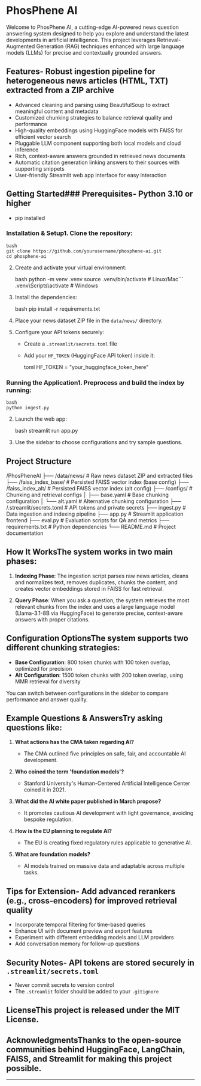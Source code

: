 # PhosPhene AI
 
 Welcome to PhosPhene AI, a cutting-edge AI-powered news question answering system designed to help you explore and understand the latest developments in artificial intelligence. This project leverages Retrieval-Augmented Generation (RAG) techniques enhanced with large language models (LLMs) for precise and contextually grounded answers.

## Features- Robust ingestion pipeline for heterogeneous news articles (HTML, TXT) extracted from a ZIP archive
- Advanced cleaning and parsing using BeautifulSoup to extract meaningful content and metadata
- Customized chunking strategies to balance retrieval quality and performance
- High-quality embeddings using HuggingFace models with FAISS for efficient vector search
- Pluggable LLM component supporting both local models and cloud inference
- Rich, context-aware answers grounded in retrieved news documents
- Automatic citation generation linking answers to their sources with supporting snippets
- User-friendly Streamlit web app interface for easy interaction

## Getting Started### Prerequisites- Python 3.10 or higher
- pip installed

### Installation & Setup1. Clone the repository:

    bash
    git clone https://github.com/yourusername/phosphene-ai.git
    cd phosphene-ai
    

2. Create and activate your virtual environment:

    bash
    python -m venv .venv
    source .venv/bin/activate  # Linux/Mac```  .venv\Scripts\activate   # Windows
    

3. Install the dependencies:

    bash
    pip install -r requirements.txt
    

4. Place your news dataset ZIP file in the `data/news/` directory.

5. Configure your API tokens securely:

    - Create a `.streamlit/secrets.toml` file
    - Add your `HF_TOKEN` (HuggingFace API token) inside it:

        toml
        HF_TOKEN = "your_huggingface_token_here"

### Running the Application1. Preprocess and build the index by running:

    bash
    python ingest.py
    

2. Launch the web app:

    bash
    streamlit run app.py
    

3. Use the sidebar to choose configurations and try sample questions.

## Project Structure
/PhosPheneAI
├── /data/news/ # Raw news dataset ZIP and extracted files
├── /faiss_index_base/ # Persisted FAISS vector index (base config)
├── /faiss_index_alt/ # Persisted FAISS vector index (alt config)
├── /configs/ # Chunking and retrieval configs
│ ├── base.yaml # Base chunking configuration
│ └── alt.yaml # Alternative chunking configuration
├── /.streamlit/secrets.toml # API tokens and private secrets
├── ingest.py # Data ingestion and indexing pipeline
├── app.py # Streamlit application frontend
├── eval.py # Evaluation scripts for QA and metrics
├── requirements.txt # Python dependencies
└── README.md # Project documentation

## How It WorksThe system works in two main phases:

1. **Indexing Phase**: The ingestion script parses raw news articles, cleans and normalizes text, removes duplicates, chunks the content, and creates vector embeddings stored in FAISS for fast retrieval.

2. **Query Phase**: When you ask a question, the system retrieves the most relevant chunks from the index and uses a large language model (Llama-3.1-8B via HuggingFace) to generate precise, context-aware answers with proper citations.

## Configuration OptionsThe system supports two different chunking strategies:

- **Base Configuration**: 800 token chunks with 100 token overlap, optimized for precision
- **Alt Configuration**: 1500 token chunks with 200 token overlap, using MMR retrieval for diversity

You can switch between configurations in the sidebar to compare performance and answer quality.

## Example Questions & AnswersTry asking questions like:

1. **What actions has the CMA taken regarding AI?**
   - The CMA outlined five principles on safe, fair, and accountable AI development.

2. **Who coined the term 'foundation models'?**
   - Stanford University's Human-Centered Artificial Intelligence Center coined it in 2021.

3. **What did the AI white paper published in March propose?**
   - It promotes cautious AI development with light governance, avoiding bespoke regulation.

4. **How is the EU planning to regulate AI?**
   - The EU is creating fixed regulatory rules applicable to generative AI.

5. **What are foundation models?**
   - AI models trained on massive data and adaptable across multiple tasks.

## Tips for Extension- Add advanced rerankers (e.g., cross-encoders) for improved retrieval quality
- Incorporate temporal filtering for time-based queries
- Enhance UI with document preview and export features
- Experiment with different embedding models and LLM providers
- Add conversation memory for follow-up questions

## Security Notes- API tokens are stored securely in `.streamlit/secrets.toml`
- Never commit secrets to version control
- The `.streamlit` folder should be added to your `.gitignore`

## LicenseThis project is released under the MIT License.

## AcknowledgmentsThanks to the open-source communities behind HuggingFace, LangChain, FAISS, and Streamlit for making this project possible.

***

